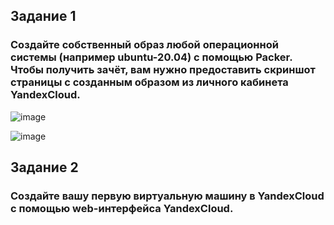 ## Задание 1
### Создайте собственный образ любой операционной системы (например ubuntu-20.04) с помощью Packer. Чтобы получить зачёт, вам нужно предоставить скриншот страницы с созданным образом из личного кабинета YandexCloud.

![image](https://github.com/dikalov/devops-28/assets/126553776/98ab55cd-0c6f-4b18-92b9-e6faf7c75299)

![image](https://github.com/dikalov/devops-28/assets/126553776/459213d5-426f-4c64-b054-df1a7a1217cd)

## Задание 2
### Создайте вашу первую виртуальную машину в YandexCloud с помощью web-интерфейса YandexCloud.

